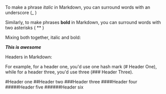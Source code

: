 To make a phrase _italic_ in Markdown, you can surround words with an underscore (_ )

Similarly, to make phrases **bold** in Markdown, you can surround words with two asterisks ( ** )

Mixing both together, italic and bold:

**_This is awesome_**


Headers in Markdown:

For example, for a header one, you'd use one hash mark (# Header One),
while for a header three, you'd use three (### Header Three).

#Header one
##Header two
###Header three
####Header four
#####Header five
######Header six